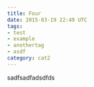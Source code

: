 ```yaml
---
title: Four
date: 2015-03-19 22:49 UTC
tags:
- test
- example
- anothertag
- asdf
category: cat2
---
```


sadfsadfadsdfds